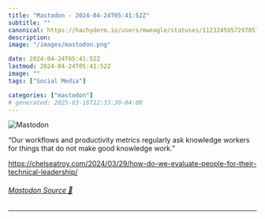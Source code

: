 ```yaml
---
title: "Mastodon - 2024-04-24T05:41:52Z"
subtitle: ""
canonical: https://hachyderm.io/users/mweagle/statuses/112324595729705711
description:
image: "/images/mastodon.png"

date: 2024-04-24T05:41:52Z
lastmod: 2024-04-24T05:41:52Z
image: ""
tags: ["Social Media"]

categories: ["mastodon"]
# generated: 2025-03-16T12:33:30-04:00
---
```

![Mastodon](/images/mastodon.png)

<p>“Our workflows and productivity metrics regularly ask knowledge workers for things that do not make good knowledge work.”</p><p><a href="https://chelseatroy.com/2024/03/29/how-do-we-evaluate-people-for-their-technical-leadership/" target="_blank" rel="nofollow noopener noreferrer" translate="no"><span class="invisible">https://</span><span class="ellipsis">chelseatroy.com/2024/03/29/how</span><span class="invisible">-do-we-evaluate-people-for-their-technical-leadership/</span></a></p>


###### [Mastodon Source 🐘](https://hachyderm.io/@mweagle/112324595729705711)

___
